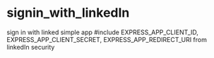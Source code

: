 # signin_with_linkedIn
sign in with linked simple app
#include EXPRESS_APP_CLIENT_ID, EXPRESS_APP_CLIENT_SECRET, EXPRESS_APP_REDIRECT_URI
from linkedIn security